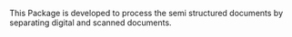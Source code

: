 This Package is developed to process the semi structured documents by separating digital and scanned documents.